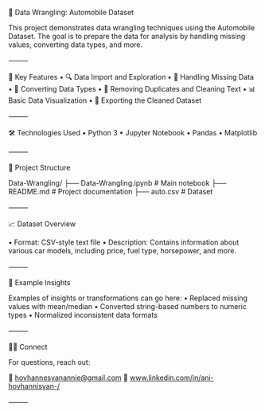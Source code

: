 
🧹 Data Wrangling: Automobile Dataset

This project demonstrates data wrangling techniques using the Automobile Dataset. The goal is to prepare the data for analysis by handling missing values, converting data types, and more.

⸻

📌 Key Features
 • 🔍 Data Import and Exploration
 • 🧼 Handling Missing Data
 • 🔄 Converting Data Types
 • 🧹 Removing Duplicates and Cleaning Text
 • 📊 Basic Data Visualization
 • 📁 Exporting the Cleaned Dataset

⸻

🛠️ Technologies Used
 • Python 3
 • Jupyter Notebook
 • Pandas
 • Matplotlib

⸻

📂 Project Structure

Data-Wrangling/
├── Data-Wrangling.ipynb   # Main notebook
├── README.md              # Project documentation
├── auto.csv               # Dataset

⸻

📈 Dataset Overview

 • Format: CSV-style text file
 • Description: Contains information about various car models, including price, fuel type, horsepower, and more.

⸻

📸 Example Insights

Examples of insights or transformations can go here:
 • Replaced missing values with mean/median
 • Converted string-based numbers to numeric types
 • Normalized inconsistent data formats

⸻

🙋‍♀️ Connect

For questions, reach out:

📧 hovhannesyanannie@gmail.com
🔗 www.linkedin.com/in/ani-hovhannisyan-/




⸻
